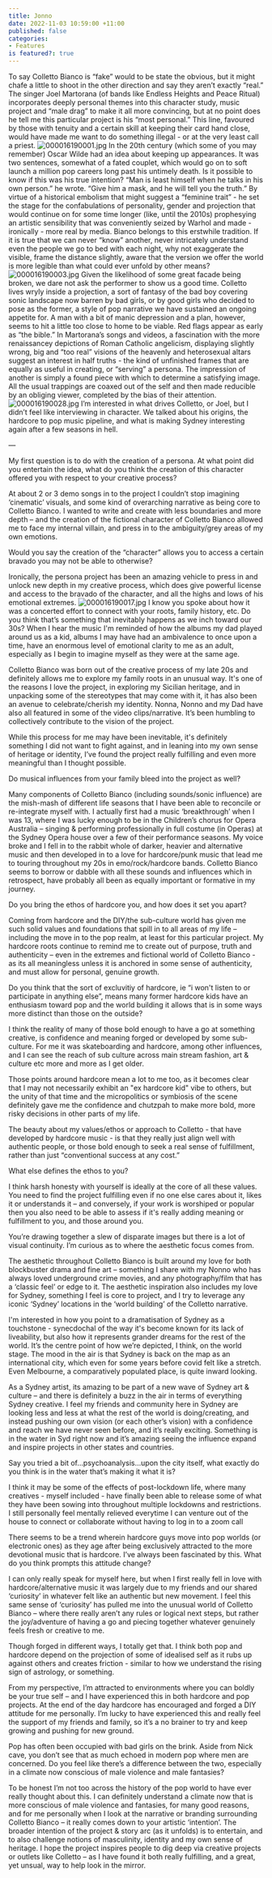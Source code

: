 ```yaml
---
title: Jonno
date: 2022-11-03 10:59:00 +11:00
published: false
categories:
- Features
is featured?: true
---
```


To say Colletto Bianco is “fake” would to be state the obvious, but it might chafe a little to shoot in the other direction and say they aren’t exactly “real.” The singer Joel Martorana (of bands like Endless Heights and Peace Ritual) incorporates deeply personal themes into this character study, music project and “male drag” to make it all more convincing, but at no point does he tell me this particular project is his “most personal.” This line, favoured by those with tenuity and a certain skill at keeping their card hand close, would have made me want to do something illegal - or at the very least call a priest. 
![000016190001.jpg](/uploads/000016190001.jpg)
In the 20th century (which some of you may remember) Oscar Wilde had an idea about keeping up appearances. It was two sentences, somewhat of a fated couplet, which would go on to soft launch a million pop careers long past his untimely death. Is it possible to know if this was his true intention? “Man is least himself when he talks in his own person.” he wrote. “Give him a mask, and he will tell you the truth.” By virtue of a historical embolism that might suggest a “feminine trait” - he set the stage for the confabulations of personality, gender and projection that would continue on for some time longer (like, until the 2010s) prophesying an artistic sensibility that was conveniently seized by Warhol and made - ironically - more real by media. Bianco belongs to this erstwhile tradition. If it is true that we can never “know” another, never intricately understand even the people we go to bed with each night, why not exaggerate the visible, frame the distance slightly, aware that the version we offer the world is more legible than what could ever unfold by other means? 
![000016190003.jpg](/uploads/000016190003.jpg)
Given the likelihood of some great facade being broken, we dare not ask the performer to show us a good time. Colletto lives wryly inside a projection, a sort of fantasy of the bad boy covering sonic landscape now barren by bad girls, or by good girls who decided to pose as the former, a style of pop narrative we have sustained an ongoing appetite for. A man with a bit of manic depression and a plan, however, seems to hit a little too close to home to be viable. Red flags appear as early as “the bible.” In Martorana’s songs and videos, a fascination with the more renaissancey depictions of Roman Catholic angelicism, displaying slightly wrong, big and “too real” visions of the heavenly and heterosexual altars suggest an interest in half truths - the kind of unfinished frames that are equally as useful in creating, or “serving” a persona. The impression of another is simply a found piece with which to determine a satisfying image. All the usual trappings are coaxed out of the self and then made reducible by an obliging viewer, completed by the bias of their attention. 
![000016190028.jpg](/uploads/000016190028.jpg)
I’m interested in what drives Colletto, or Joel, but I didn’t feel like interviewing in character. We talked about his origins, the hardcore to pop music pipeline, and what is making Sydney interesting again after a few seasons in hell. 

—

My first question is to do with the creation of a persona. At what point did you entertain the idea, what do you think the creation of this character offered you with respect to your creative process? 

At about 2 or 3 demo songs in to the project I couldn’t stop imagining ‘cinematic’ visuals, and some kind of overarching narrative as being core to Colletto Bianco. I wanted to write and create with less boundaries and more depth – and the creation of the fictional character of Colletto Bianco allowed me to face my internal villain, and press in to the ambiguity/grey areas of my own emotions.

Would you say the creation of the “character” allows you to access a certain bravado you may not be able to otherwise?

Ironically, the persona project has been an amazing vehicle to press in and unlock new depth in my creative process, which does give powerful license and access to the bravado of the character, and all the highs and lows of his emotional extremes.
![000016190017.jpg](/uploads/000016190017.jpg)
I know you spoke about how it was a concerted effort to connect with your roots, family history, etc. Do you think that’s something that inevitably happens as we inch toward our 30s? When I hear the music I'm reminded of how the albums my dad played around us as a kid, albums I may have had an ambivalence to once upon a time, have an enormous level of emotional clarity to me as an adult, especially as I begin to imagine myself as they were at the same age.

Colletto Bianco was born out of the creative process of my late 20s and definitely allows me to explore my family roots in an unusual way. It's one of the reasons I love the project, in exploring my Sicilian heritage, and in unpacking some of the stereotypes that may come with it, it has also been an avenue to celebrate/cherish my identity. Nonna, Nonno and my Dad have also all featured in some of the video clips/narrative. It’s been humbling to collectively contribute to the vision of the project. 

While this process for me may have been inevitable, it's definitely something I did not want to fight against, and in leaning into my own sense of heritage or identity, I’ve found the project really fulfilling and even more meaningful than I thought possible.

Do musical influences from your family bleed into the project as well? 

Many components of Colletto Bianco (including sounds/sonic influence) are the mish-mash of different life seasons that I have been able to reconcile or re-integrate myself with. I actually first had a music ‘breakthrough’ when I was 13, where I was lucky enough to be in the Children’s chorus for Opera Australia – singing & performing professionally in full costume (in Operas) at the Sydney Opera house over a few of their performance seasons. My voice broke and I fell in to the rabbit whole of darker, heavier and alternative music and then developed in to a love for hardcore/punk music that lead me to touring throughout my 20s in emo/rock/hardcore bands. Colletto Bianco seems to borrow or dabble with all these sounds and influences which in retrospect, have probably all been as equally important or formative in my journey.

Do you bring the ethos of hardcore you, and how does it set you apart? 

Coming from hardcore and the DIY/the sub-culture world has given me such solid values and foundations that spill in to all areas of my life – including the move in to the pop realm, at least for this particular project. My hardcore roots continue to remind me to create out of purpose, truth and authenticity – even in the extremes and fictional world of Colletto Bianco - as its all meaningless unless it is anchored in some sense of authenticity, and must allow for personal, genuine growth.

Do you think that the sort of excluvitiy of hardcore, ie “i won't listen to or participate in anything else”, means many former hardcore kids have an enthusiasm toward pop and the world building it allows that is in some ways more distinct than those on the outside? 
 
I think the reality of many of those bold enough to have a go at something creative, is confidence and meaning forged or developed by some sub-culture. For me it was skateboarding and hardcore, among other influences, and I can see the reach of sub culture across main stream fashion, art & culture etc more and more as I get older.

Those points around hardcore mean a lot to me too, as it becomes clear that I may not necessarily exhibit an "ex hardcore kid" vibe to others, but the unity of that time and the micropolitics or symbiosis of the scene definitely gave me the confidence and chutzpah to make more bold, more risky decisions in other parts of my life. 

The beauty about my values/ethos or approach to Colletto - that have developed by hardcore music - is that they really just align well with authentic people, or those bold enough to seek a real sense of fulfillment, rather than just “conventional success at any cost.”

What else defines the ethos to you?

I think harsh honesty with yourself is ideally at the core of all these values. You need to find the project fulfilling even if no one else cares about it, likes it or understands it – and conversely, if your work is worshiped or popular then you also need to be able to assess if it's really adding meaning or fulfillment to you, and those around you. 

You’re drawing together a slew of disparate images but there is a lot of visual continuity. I’m curious as to where the aesthetic focus comes from.

The aesthetic throughout Colletto Bianco is built around my love for both blockbuster drama and fine art – something I share with my Nonno who has always loved underground crime movies, and any photography/film that has a ‘classic feel’ or edge to it. The aesthetic inspiration also includes my love for Sydney, something I feel is core to project, and I try to leverage any iconic ‘Sydney’ locations in the ‘world building’ of the Colletto narrative.

I'm interested in how you point to a dramatisation of Sydney as a touchstone - synecdochal of the way it's become known for its lack of liveability, but also how it represents grander dreams for the rest of the world. It’s the centre point of how we’re depicted, I think, on the world stage. The mood in the air is that Sydney is back on the map as an international city, which even for some years before covid felt like a stretch. Even Melbourne, a comparatively populated place, is quite inward looking.

As a Sydney artist, its amazing to be part of a new wave of Sydney art & culture – and there is definitely a buzz in the air in terms of everything Sydney creative. I feel my friends and community here in Sydney are looking less and less at what the rest of the world is doing/creating, and instead pushing our own vision (or each other’s vision) with a confidence and reach we have never seen before, and it’s really exciting. Something is in the water in Syd right now and it’s amazing seeing the influence expand and inspire projects in other states and countries.

Say you tried a bit of…psychoanalysis…upon the city itself, what exactly do you think is in the water that’s making it what it is?

I think it may be some of the effects of post-lockdown life, where many creatives - myself included - have finally been able to release some of what they have been sowing into throughout multiple lockdowns and restrictions. I still personally feel mentally relieved everytime I can venture out of the house to connect or collaborate without having to log in to a zoom call
  
There seems to be a trend wherein hardcore guys move into pop worlds (or electronic ones) as they age after being exclusively attracted to the more devotional music that is hardcore. I’ve always been fascinated by this. What do you think prompts this attitude change? 

I can only really speak for myself here, but when I first really fell in love with hardcore/alternative music it was largely due to my friends and our shared ‘curiosity’ in whatever felt like an authentic but new movement. I feel this same sense of ‘curiosity’ has pulled me into the unusual world of Colletto Bianco – where there really aren’t any rules or logical next steps, but rather the joy/adventure of having a go and piecing together whatever genuinely feels fresh or creative to me.
 
Though forged in different ways, I totally get that. I think both pop and hardcore depend on the projection of some of idealised self as it rubs up against others and creates friction - similar to how we understand the rising sign of astrology, or something.

From my perspective, I’m attracted to environments where you can boldly be your true self – and I have experienced this in both hardcore and pop projects. At the end of the day hardcore has encouraged and forged a DIY attitude for me personally. I’m lucky to have experienced this and really feel the support of my friends and family, so it’s a no brainer to try and keep growing and pushing for new ground.
 
Pop has often been occupied with bad girls on the brink. Aside from Nick cave, you don’t see that as much echoed in modern pop where men are concerned. Do you feel like there’s a difference between the two, especially in a climate now conscious of male violence and male fantasies?

To be honest I’m not too across the history of the pop world to have ever really thought about this. I can definitely understand a climate now that is more conscious of male violence and fantasies, for many good reasons, and for me personally when I look at the narrative or branding surrounding Colletto Bianco – it really comes down to your artistic ‘intention’. The broader intention of the project & story arc (as it unfolds) is to entertain, and to also challenge notions of masculinity, identity and my own sense of heritage. I hope the project inspires people to dig deep via creative projects or outlets like Colletto – as I have found it both really fulfilling, and a great, yet unsual, way to help look in the mirror. 
